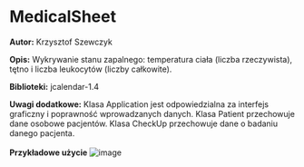 # MedicalSheet

**Autor:** Krzysztof Szewczyk

**Opis:** Wykrywanie stanu zapalnego: temperatura ciała (liczba rzeczywista), tętno i liczba leukocytów (liczby całkowite).

**Biblioteki:** jcalendar-1.4

**Uwagi dodatkowe:** Klasa Application jest odpowiedzialna za interfejs graficzny i poprawność wprowadzanych danych.
					 Klasa Patient przechowuje dane osobowe pacjentów.
					 Klasa CheckUp przechowuje dane o badaniu danego pacjenta.
<br>
<br>
<b>Przykładowe użycie</b>
![image](https://user-images.githubusercontent.com/42994172/55282924-baea9100-534e-11e9-858d-c565307a9528.png)
